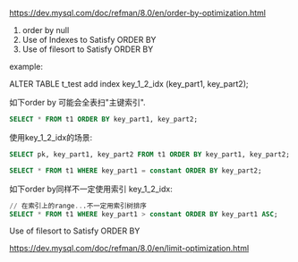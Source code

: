 https://dev.mysql.com/doc/refman/8.0/en/order-by-optimization.html

1. order by null
2. Use of Indexes to Satisfy ORDER BY
3. Use of filesort to Satisfy ORDER BY

example:

ALTER TABLE t_test add index key_1_2_idx (key_part1, key_part2);

如下order by 可能会全表扫"主键索引".

```sql
SELECT * FROM t1 ORDER BY key_part1, key_part2;
```

使用key_1_2_idx的场景:

```sql
SELECT pk, key_part1, key_part2 FROM t1 ORDER BY key_part1, key_part2;
```

```sql
SELECT * FROM t1 WHERE key_part1 = constant ORDER BY key_part2;
```

如下order by同样不一定使用索引 key_1_2_idx:

```sql
// 在索引上的range...不一定用索引树排序
SELECT * FROM t1 WHERE key_part1 > constant ORDER BY key_part1 ASC;
```

Use of filesort to Satisfy ORDER BY

https://dev.mysql.com/doc/refman/8.0/en/limit-optimization.html

